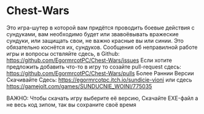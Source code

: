 # Chest-Wars
Это игра-шутер в которой вам придётся проводить боевые действия с сундуками, вам необходимо будет или звавоёвывать вражеские сундуки, или защищать свои, не важно красные вы или синии. Это обязательно коснётся их, сундуков.
Сообщения об неправилной работе игры и вопросы оствляйте сдесь, в Github: https://github.com/EgormrcotPC/Chest-Wars/issues
Если хотите предложить добавить что-то в игру то созайте pull-request сдесь: https://github.com/EgormrcotPC/Chest-Wars/pulls
Более Раннии Версии Скачивайте Сдесь: https://egormrcotpc.itch.io/sundicie-vioni или сдесь https://gamejolt.com/games/SUNDUCNIE_WOINI/775035


ВАЖНО: Чтобы скачать игру выберите её версию, Скачайте EXE-файл а не весь код зипом, так вы сохраните своё время
